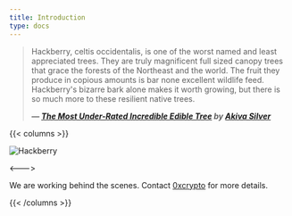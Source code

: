 ```yaml
---
title: Introduction
type: docs
---
```


> Hackberry, celtis occidentalis, is one of the worst named and least appreciated trees. They are truly magnificent full sized canopy trees that grace the forests of the Northeast and the world. The fruit they produce in copious amounts is bar none excellent wildlife feed. Hackberry's bizarre bark alone makes it worth growing, but there is so much more to these resilient native trees.
> 
> **_— [The Most Under-Rated Incredible Edible Tree](http://www.twisted-tree.net/hackberry) by [Akiva Silver](http://www.twisted-tree.net)_**

{{< columns >}}

![Hackberry](/logo.png)

<--->

We are working behind the scenes. Contact [0xcrypto](https://vi.hackberry.xyz) for more details.

{{< /columns >}}
